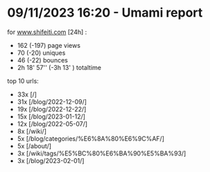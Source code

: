 # 09/11/2023 16:20 - Umami report
for www.shifeiti.com [24h] :

 - 162 (-197) page views
 - 70 (-20) uniques
 - 46 (-22) bounces
 - 2h 18' 57'' (-3h 13' ) totaltime


top 10 urls:
 - 33x [/]
 - 31x [/blog/2022-12-09/]
 - 19x [/blog/2022-12-22/]
 - 15x [/blog/2023-01-12/]
 - 12x [/blog/2022-05-07/]
 - 8x [/wiki/]
 - 5x [/blog/categories/%E6%8A%80%E6%9C%AF/]
 - 5x [/about/]
 - 3x [/wiki/tags/%E5%BC%80%E6%BA%90%E5%BA%93/]
 - 3x [/blog/2023-02-01/]


